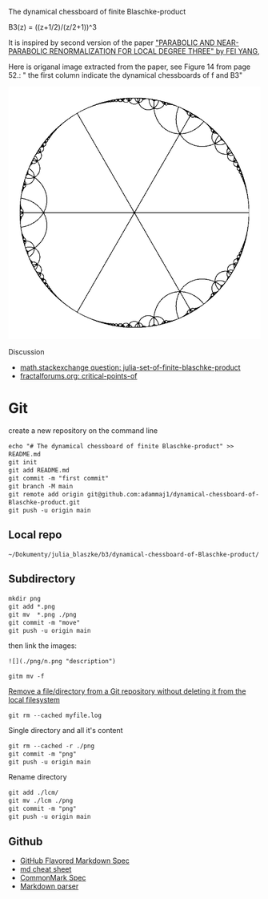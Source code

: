 The dynamical chessboard of finite Blaschke-product

B3(z) = ((z+1/2)/(z/2+1))^3

It is inspired by second version of the paper ["PARABOLIC AND NEAR-PARABOLIC RENORMALIZATION FOR LOCAL DEGREE THREE" by FEI YANG](https://arxiv.org/pdf/1510.00043v2.pdf),  

Here is origanal image extracted from the paper, see Figure 14 from page 52.: " the first column indicate the dynamical chessboards of f and B3" 

![](./png/35.png "original image") 



Discussion
* [math.stackexchange question: julia-set-of-finite-blaschke-product](https://math.stackexchange.com/questions/4448405/julia-set-of-finite-blaschke-product)
* [fractalforums.org: critical-points-of](https://fractalforums.org/fractal-mathematics-and-new-theories/28/critical-points-of/4753)




# Git

create a new repository on the command line

```git
echo "# The dynamical chessboard of finite Blaschke-product" >> README.md
git init
git add README.md
git commit -m "first commit"
git branch -M main
git remote add origin git@github.com:adammaj1/dynamical-chessboard-of-Blaschke-product.git
git push -u origin main
```


## Local repo
```
~/Dokumenty/julia_blaszke/b3/dynamical-chessboard-of-Blaschke-product/
```




## Subdirectory

```git
mkdir png
git add *.png
git mv  *.png ./png
git commit -m "move"
git push -u origin main
```
then link the images:

```txt
![](./png/n.png "description") 

```

```git
gitm mv -f 
```

[Remove a file/directory from a Git repository without deleting it from the local filesystem](https://stackoverflow.com/questions/1143796/remove-a-file-from-a-git-repository-without-deleting-it-from-the-local-filesyste)

```git
git rm --cached myfile.log
```

Single directory and all it's content

```git
git rm --cached -r ./png
git commit -m "png"
git push -u origin main

```


Rename directory

```git
git add ./lcm/
git mv ./lcm ./png 
git commit -m "png"
git push -u origin main

```

## Github
* [GitHub Flavored Markdown Spec](https://github.github.com/gfm/)
* [md cheat sheet](http://mdcheatsheet.com/)
* [CommonMark Spec](https://spec.commonmark.org)
* [Markdown parser ](https://markdown-it.github.io/)

